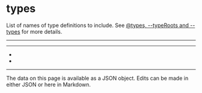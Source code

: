 <!-- Important! Do not modify comment blocks. They are necessary for the transformer to work properly -->

<!-- title -->
# types

<!-- shortDescription -->
List of names of type definitions to include. See [@types, --typeRoots and --types](./tsconfig.json.md#types-typeroots-and-types) for more details.

---

<!-- extendedDescription -->


---

<!-- references -->
- []()
- []()
---

<!-- footer -->
The data on this page is available as a JSON object. Edits can be made in either JSON or here in Markdown.
